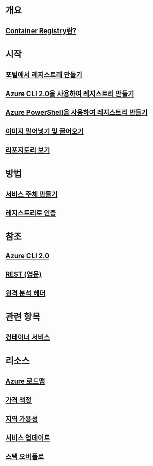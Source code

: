 # 개요

## [Container Registry란?](container-registry-intro.md)

# 시작
## [포털에서 레지스트리 만들기](container-registry-get-started-portal.md)
## [Azure CLI 2.0을 사용하여 레지스트리 만들기](container-registry-get-started-azure-cli.md)
## [Azure PowerShell을 사용하여 레지스트리 만들기](container-registry-get-started-powershell.md)
## [이미지 밀어넣기 및 끌어오기](container-registry-get-started-docker-cli.md)
## [리포지토리 보기](container-registry-repositories.md)

# 방법

## [서비스 주체 만들기](../azure-resource-manager/resource-group-create-service-principal-portal.md?toc=%2fazure%2fcontainer-registry%2ftoc.json)
## [레지스트리로 인증](container-registry-authentication.md)

# 참조

## [Azure CLI 2.0](/cli/azure/acr)
## [REST (영문)](/rest/api/containerregistry)
## [원격 분석 헤더](container-registry-headers.md)

# 관련 항목

## [컨테이너 서비스](/azure/container-service/)

# 리소스
## [Azure 로드맵](https://azure.microsoft.com/roadmap/)
## [가격 책정](https://azure.microsoft.com/pricing/details/container-registry/)
## [지역 가용성](https://azure.microsoft.com/regions/services/)
## [서비스 업데이트](https://azure.microsoft.com/en-us/updates/?product=container-registry&updatetype=&platform=)
## [스택 오버플로](http://stackoverflow.com/questions/tagged/azure-container-registry)
